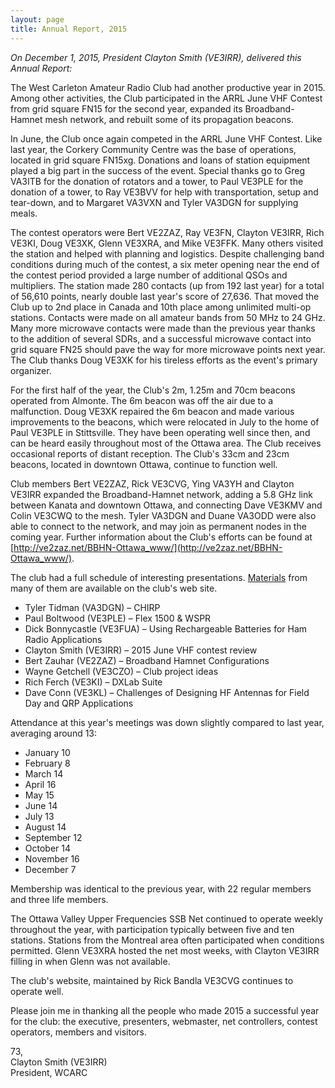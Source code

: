 ```yaml
---
layout: page
title: Annual Report, 2015
---
```


*On December 1, 2015, President Clayton Smith (VE3IRR), delivered this Annual Report:*

The West Carleton Amateur Radio Club had another productive year in 2015.  Among other activities, the Club participated in the ARRL June VHF Contest from grid square FN15 for the second year, expanded its Broadband-Hamnet mesh network, and rebuilt some of its propagation beacons.

In June, the Club once again competed in the ARRL June VHF Contest.  Like last year, the Corkery Community Centre was the base of operations, located in grid square FN15xg.  Donations and loans of station equipment played a big part in the success of the event.  Special thanks go to Greg VA3ITB for the donation of rotators and a tower, to Paul VE3PLE for the donation of a tower, to Ray VE3BVV for help with transportation, setup and tear-down, and to Margaret VA3VXN and Tyler VA3DGN for supplying meals.

The contest operators were Bert VE2ZAZ, Ray VE3FN, Clayton VE3IRR, Rich VE3KI, Doug VE3XK, Glenn VE3XRA, and Mike VE3FFK.  Many others visited the station and helped with planning and logistics.  Despite challenging band conditions during much of the contest, a six meter opening near the end of the contest period provided a large number of additional QSOs and multipliers.  The station made 280 contacts (up from 192 last year) for a total of 56,610 points, nearly double last year's score of 27,636.  That moved the Club up to 2nd place in Canada and 10th place among unlimited multi-op stations.  Contacts were made on all amateur bands from 50 MHz to 24 GHz.  Many more microwave contacts were made than the previous year thanks to the addition of several SDRs, and a successful microwave contact into grid square FN25 should pave the way for more microwave points next year.  The Club thanks Doug VE3XK for his tireless efforts as the event's primary organizer.

For the first half of the year, the Club's 2m, 1.25m and 70cm beacons operated from Almonte.  The 6m beacon was off the air due to a malfunction.  Doug VE3XK repaired the 6m beacon and made various improvements to the beacons, which were relocated in July to the home of Paul VE3PLE in Stittsville.  They have been operating well since then, and can be heard easily throughout most of the Ottawa area.  The Club receives occasional reports of distant reception.  The Club's 33cm and 23cm beacons, located in downtown Ottawa, continue to function well.

Club members Bert VE2ZAZ, Rick VE3CVG, Ying VA3YH and Clayton VE3IRR expanded the Broadband-Hamnet network, adding a 5.8 GHz link between Kanata and downtown Ottawa, and connecting Dave VE3KMV and Colin VE3CWQ to the mesh.  Tyler VA3DGN and Duane VA3ODD were also able to connect to the network, and may join as permanent nodes in the coming year.  Further information about the Club's efforts can be found at [http://ve2zaz.net/BBHN-Ottawa_www/](http://ve2zaz.net/BBHN-Ottawa_www/).

The club had a full schedule of interesting presentations.  [Materials](presentations.html) from many of them are available on the club's web site.

* Tyler Tidman (VA3DGN) – CHIRP
* Paul Boltwood (VE3PLE) – Flex 1500 & WSPR
* Dick Bonnycastle (VE3FUA) – Using Rechargeable Batteries for Ham Radio Applications
* Clayton Smith (VE3IRR) – 2015 June VHF contest review
* Bert Zauhar (VE2ZAZ) – Broadband Hamnet Configurations
* Wayne Getchell (VE3CZO) – Club project ideas
* Rich Ferch (VE3KI) – DXLab Suite
* Dave Conn (VE3KL) – Challenges of Designing HF Antennas for Field Day and QRP Applications

Attendance at this year's meetings was down slightly compared to last year, averaging around 13:

* January	10
* February	8
* March		14
* April		16
* May		15
* June		14
* July		13
* August		14
* September	12
* October	14
* November	16
* December	7

Membership was identical to the previous year, with 22 regular members and three life members.

The Ottawa Valley Upper Frequencies SSB Net continued to operate weekly throughout the year, with participation typically between five and ten stations.  Stations from the Montreal area often participated when conditions permitted.  Glenn VE3XRA hosted the net most weeks, with Clayton VE3IRR filling in when Glenn was not available.

The club's website, maintained by Rick Bandla VE3CVG continues to operate well.

Please join me in thanking all the people who made 2015 a successful year for the club: the executive, presenters, webmaster, net controllers, contest operators, members and visitors.

73,  
Clayton Smith (VE3IRR)  
President, WCARC
